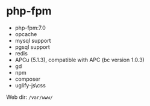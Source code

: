 # php-fpm

* php-fpm:7.0
* opcache
* mysql support
* pgsql support
* redis
* APCu (5.1.3), compatible with APC (bc version 1.0.3)
* gd
* npm
* composer
* uglify-js\css

Web dir:
```/var/www/```